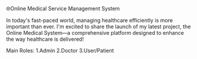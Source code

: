 🌐Online Medical Service Management System

In today's fast-paced world, managing healthcare efficiently is more important than ever. I'm excited to share the launch of my latest project, the Online Medical System—a comprehensive platform designed to enhance the way healthcare is delivered!

Main Roles:
1.Admin
2.Doctor
3.User/Patient
